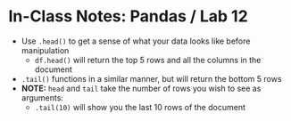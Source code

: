 # In-Class Notes: Pandas / Lab 12

* Use `.head()` to get a sense of what your data looks like before manipulation
  * `df.head()` will return the top 5 rows and all the columns in the document
* `.tail()` functions in a similar manner, but will return the bottom 5 rows
* **NOTE:** `head` and `tail` take the number of rows you wish to see as arguments:
  * `.tail(10)` will show you the last 10 rows of the document
